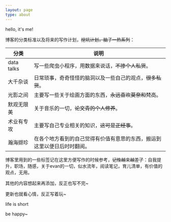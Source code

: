 ```yaml
---
layout: page
type: about
---
```


hello, it's me!

博客的分类标准以及将来的写作计划，~~挖坑计划，脑子一热系列~~：

分类|说明
---|---
data talks|写一些爬虫小程序，用数据来说话，~~不掺个人私货~~。
大千杂谈|日常琐事，奇奇怪怪的脑洞以及一些自己的观点，~~很多私货~~。
光影之间|主要写一些关于绘画方面的东西，~~永远喜欢莫奈和梵高~~。
默观无限美|关于音乐的一切，~~论文青的个人修养~~。
术业有专攻|主要写自己专业相关的知识，~~这可是正经事~~。
瀚海撷珍|在各个地方看到的自己觉得有价值有意思的东西，搬运到这里以便日后时时翻阅。

博客里用到的一些标签记在这里方便写作的时候参考，~~记性越来越差了~~：自我提升，职场，随感，关于evan的一切，似水流年，阅读笔记，育儿清单，有价值的观点，无用。

其他的内容想起来再添加，反正也写不完~

更新也就看心情，反正写着玩~

life is short

be happy~
